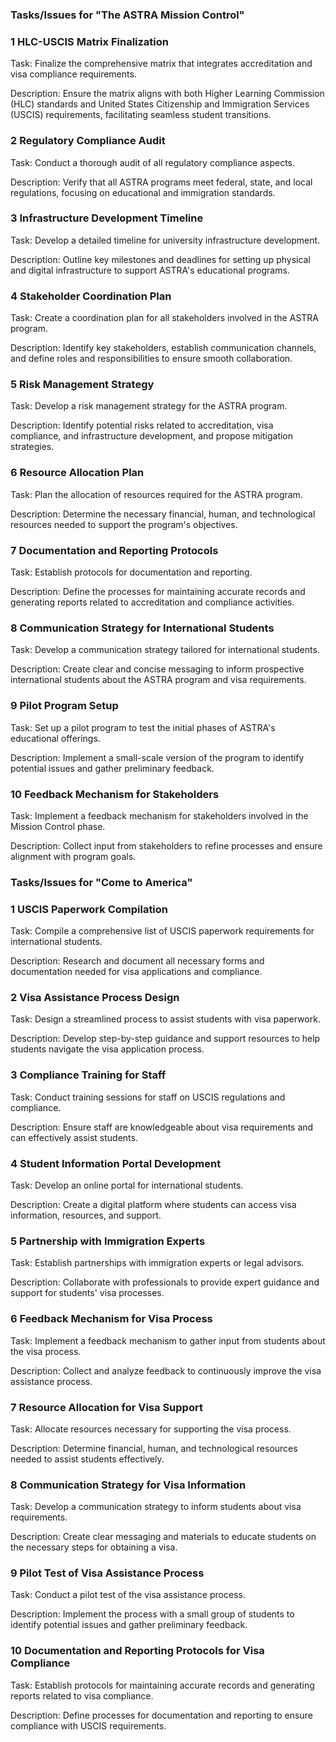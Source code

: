 ### Tasks/Issues for "The ASTRA Mission Control" 

### 1 HLC-USCIS Matrix Finalization 

Task: Finalize the comprehensive matrix that integrates accreditation and visa compliance requirements. 

Description: Ensure the matrix aligns with both Higher Learning Commission (HLC) standards and United States Citizenship and Immigration Services (USCIS) requirements, facilitating seamless student transitions. 

### 2 Regulatory Compliance Audit 

Task: Conduct a thorough audit of all regulatory compliance aspects. 

Description: Verify that all ASTRA programs meet federal, state, and local regulations, focusing on educational and immigration standards. 

### 3 Infrastructure Development Timeline 

Task: Develop a detailed timeline for university infrastructure development. 

Description: Outline key milestones and deadlines for setting up physical and digital infrastructure to support ASTRA's educational programs. 

### 4 Stakeholder Coordination Plan 

Task: Create a coordination plan for all stakeholders involved in the ASTRA program. 

Description: Identify key stakeholders, establish communication channels, and define roles and responsibilities to ensure smooth collaboration. 

### 5 Risk Management Strategy 

Task: Develop a risk management strategy for the ASTRA program. 

Description: Identify potential risks related to accreditation, visa compliance, and infrastructure development, and propose mitigation strategies. 

### 6 Resource Allocation Plan 

Task: Plan the allocation of resources required for the ASTRA program. 

Description: Determine the necessary financial, human, and technological resources needed to support the program's objectives. 

### 7 Documentation and Reporting Protocols 

Task: Establish protocols for documentation and reporting. 

Description: Define the processes for maintaining accurate records and generating reports related to accreditation and compliance activities. 

### 8 Communication Strategy for International Students 

Task: Develop a communication strategy tailored for international students. 

Description: Create clear and concise messaging to inform prospective international students about the ASTRA program and visa requirements. 

### 9 Pilot Program Setup 

Task: Set up a pilot program to test the initial phases of ASTRA's educational offerings. 

Description: Implement a small-scale version of the program to identify potential issues and gather preliminary feedback. 

### 10 Feedback Mechanism for Stakeholders 

Task: Implement a feedback mechanism for stakeholders involved in the Mission Control phase. 

Description: Collect input from stakeholders to refine processes and ensure alignment with program goals. 

### Tasks/Issues for "Come to America" 

### 1 USCIS Paperwork Compilation 

Task: Compile a comprehensive list of USCIS paperwork requirements for international students. 

Description: Research and document all necessary forms and documentation needed for visa applications and compliance. 

### 2 Visa Assistance Process Design 

Task: Design a streamlined process to assist students with visa paperwork. 

Description: Develop step-by-step guidance and support resources to help students navigate the visa application process. 

### 3 Compliance Training for Staff 

Task: Conduct training sessions for staff on USCIS regulations and compliance. 

Description: Ensure staff are knowledgeable about visa requirements and can effectively assist students. 

### 4 Student Information Portal Development 

Task: Develop an online portal for international students. 

Description: Create a digital platform where students can access visa information, resources, and support. 

### 5 Partnership with Immigration Experts 

Task: Establish partnerships with immigration experts or legal advisors. 

Description: Collaborate with professionals to provide expert guidance and support for students' visa processes. 

### 6 Feedback Mechanism for Visa Process 

Task: Implement a feedback mechanism to gather input from students about the visa process. 

Description: Collect and analyze feedback to continuously improve the visa assistance process. 

### 7 Resource Allocation for Visa Support 

Task: Allocate resources necessary for supporting the visa process. 

Description: Determine financial, human, and technological resources needed to assist students effectively. 

### 8 Communication Strategy for Visa Information 

Task: Develop a communication strategy to inform students about visa requirements. 

Description: Create clear messaging and materials to educate students on the necessary steps for obtaining a visa. 

### 9 Pilot Test of Visa Assistance Process 

Task: Conduct a pilot test of the visa assistance process. 

Description: Implement the process with a small group of students to identify potential issues and gather preliminary feedback. 

### 10 Documentation and Reporting Protocols for Visa Compliance 

Task: Establish protocols for maintaining accurate records and generating reports related to visa compliance. 

Description: Define processes for documentation and reporting to ensure compliance with USCIS requirements. 
